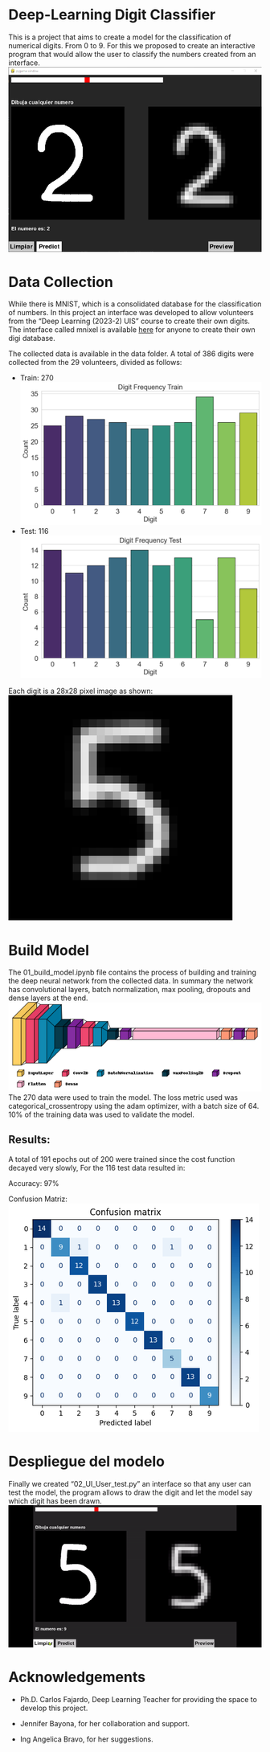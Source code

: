 # Deep-Learning Digit Classifier
This is a project that aims to create a model for the classification of numerical digits. From 0 to 9. For this we proposed to create an interactive program that would allow the user to classify the numbers created from an interface.
![alt text](images/Predictor_UI.png)
# Data Collection
While there is MNIST, which is a consolidated database for the classification of numbers. In this project an interface was developed to allow volunteers from the “Deep Learning (2023-2) UIS” course to create their own digits. The interface called mnixel is available [here](https://github.com/Konat23/MNIXEL) for anyone to create their own digi database.

The collected data is available in the data folder. A total of 386 digits were collected from the 29 volunteers, divided as follows:
- Train: 270
![alt text](images/train_frecuency.png)
- Test: 116
![alt text](images/test_frecuency.png)

Each digit is a 28x28 pixel image as shown:
![alt text](images/digit.png)



# Build Model
The 01_build_model.ipynb file contains the process of building and training the deep neural network from the collected data. In summary the network has convolutional layers, batch normalization, max pooling, dropouts and dense layers at the end.  
![alt text](images/model.png)
The 270 data were used to train the model. The loss metric used was categorical_crossentropy using the adam optimizer, with a batch size of 64. 10% of the training data was used to validate the model. 
## Results:
A total of 191 epochs out of 200 were trained since the cost function decayed very slowly, For the 116 test data resulted in: 

Accuracy: 97%

Confusion Matriz:
![alt text](images/confusion_matriz.png)
# Despliegue del modelo
Finally we created “02_UI_User_test.py” an interface so that any user can test the model, the program allows to draw the digit and let the model say which digit has been drawn.
![alt text](images/demo.gif)
# Acknowledgements
- Ph.D. Carlos Fajardo, Deep Learning Teacher for providing the space to develop this project.

- Jennifer Bayona, for her collaboration and support. 

- Ing Angelica Bravo, for her suggestions. 